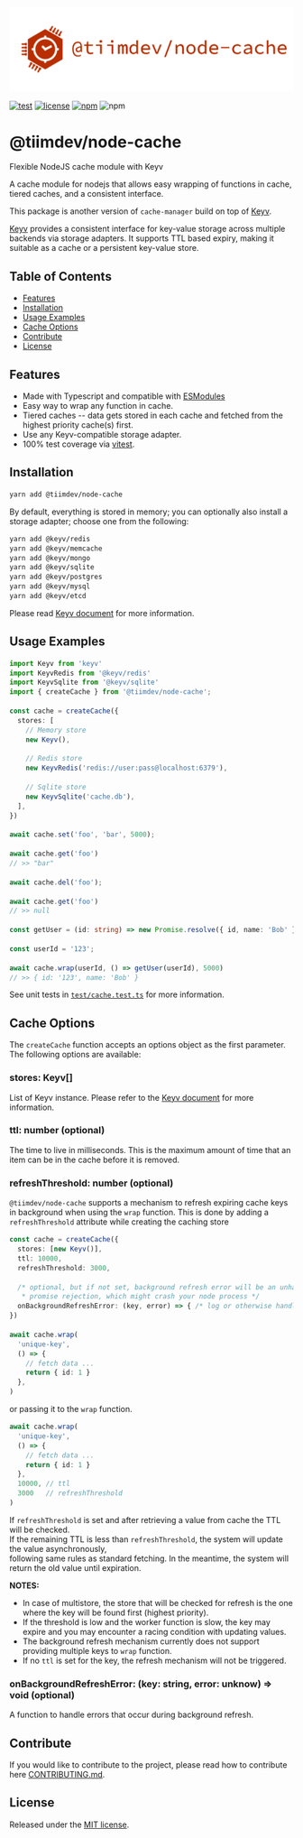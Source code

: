 ![Logo](./logo.png)

[![test](https://github.com/tiimdev/node-cache/actions/workflows/ci.yml/badge.svg)](https://github.com/tiimdev/node-cache/actions/workflows/ci.yml)
[![license](https://img.shields.io/github/license/tiimdev/node-cache)](https://github.com/tiimdev/node-cache/blob/main/LICENSE)
[![npm](https://img.shields.io/npm/dm/@tiimdev/node-cache)](https://npmjs.com/package/@tiimdev/node-cache)
![npm](https://img.shields.io/npm/v/@tiimdev/node-cache)

# @tiimdev/node-cache
Flexible NodeJS cache module with Keyv

A cache module for nodejs that allows easy wrapping of functions in cache, tiered caches, and a consistent interface.

This package is another version of `cache-manager` build on top of [Keyv](https://keyv.org/).

[Keyv](https://keyv.org/) provides a consistent interface for key-value storage across multiple backends via storage adapters. It supports TTL based expiry, making it suitable as a cache or a persistent key-value store. 

## Table of Contents
* [Features](#features)
* [Installation](#installation)
* [Usage Examples](#usage-examples)
* [Cache Options](#cache-options)
* [Contribute](#contribute)
* [License](#license)

## Features
- Made with Typescript and compatible with [ESModules](https://nodejs.org/docs/latest-v14.x/api/esm.html)
- Easy way to wrap any function in cache.
- Tiered caches -- data gets stored in each cache and fetched from the highest priority cache(s) first.
- Use any Keyv-compatible storage adapter.
- 100% test coverage via [vitest](https://github.com/vitest-dev/vitest).

## Installation

```sh
yarn add @tiimdev/node-cache
```

By default, everything is stored in memory; you can optionally also install a storage adapter; choose one from the following:

```sh
yarn add @keyv/redis
yarn add @keyv/memcache
yarn add @keyv/mongo
yarn add @keyv/sqlite
yarn add @keyv/postgres
yarn add @keyv/mysql
yarn add @keyv/etcd
```

Please read [Keyv document](https://keyv.org/docs/) for more information.

## Usage Examples

```typescript
import Keyv from 'keyv'
import KeyvRedis from '@keyv/redis'
import KeyvSqlite from '@keyv/sqlite'
import { createCache } from '@tiimdev/node-cache';

const cache = createCache({
  stores: [
    // Memory store
    new Keyv(),

    // Redis store
    new KeyvRedis('redis://user:pass@localhost:6379'),

    // Sqlite store
    new KeyvSqlite('cache.db'),
  ],
})

await cache.set('foo', 'bar', 5000);

await cache.get('foo')
// >> "bar"

await cache.del('foo');

await cache.get('foo')
// >> null

const getUser = (id: string) => new Promise.resolve({ id, name: 'Bob' });

const userId = '123';

await cache.wrap(userId, () => getUser(userId), 5000)
// >> { id: '123', name: 'Bob' }
```

See unit tests in [`test/cache.test.ts`](./test/cache.test.ts) for more information.

## Cache Options
The `createCache` function accepts an options object as the first parameter. The following options are available:

### stores: Keyv[]
List of Keyv instance. Please refer to the [Keyv document](https://keyv.org/docs/#3.-create-a-new-keyv-instance) for more information.

### ttl: number (optional)
The time to live in milliseconds. This is the maximum amount of time that an item can be in the cache before it is removed.

### refreshThreshold: number (optional)
`@tiimdev/node-cache` supports a mechanism to refresh expiring cache keys in background when using the `wrap` function.
This is done by adding a `refreshThreshold` attribute while creating the caching store 
```typescript
const cache = createCache({
  stores: [new Keyv()],
  ttl: 10000,
  refreshThreshold: 3000,
  
  /* optional, but if not set, background refresh error will be an unhandled
   * promise rejection, which might crash your node process */
  onBackgroundRefreshError: (key, error) => { /* log or otherwise handle error */ }
})

await cache.wrap(
  'unique-key',
  () => {
    // fetch data ...
    return { id: 1 }
  },
)
```
or passing it to the `wrap` function.
```typescript
await cache.wrap(
  'unique-key',
  () => {
    // fetch data ...
    return { id: 1 }
  },
  10000, // ttl
  3000   // refreshThreshold
)
```

If `refreshThreshold` is set and after retrieving a value from cache the TTL will be checked.  
If the remaining TTL is less than `refreshThreshold`, the system will update the value asynchronously,  
following same rules as standard fetching. In the meantime, the system will return the old value until expiration.

**NOTES:**

* In case of multistore, the store that will be checked for refresh is the one where the key will be found first (highest priority).
* If the threshold is low and the worker function is slow, the key may expire and you may encounter a racing condition with updating values.
* The background refresh mechanism currently does not support providing multiple keys to `wrap` function.
* If no `ttl` is set for the key, the refresh mechanism will not be triggered.

### onBackgroundRefreshError: (key: string, error: unknow) => void (optional)
A function to handle errors that occur during background refresh.

## Contribute

If you would like to contribute to the project, please read how to contribute here [CONTRIBUTING.md](./CONTRIBUTING.md).

## License

Released under the [MIT license](./LICENSE).